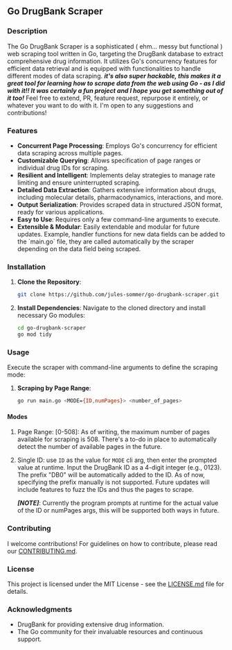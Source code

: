 
## Go DrugBank Scraper

### Description
The Go DrugBank Scraper is a sophisticated ( ehm... messy but functional ) web scraping tool written in Go, targeting the DrugBank database to extract comprehensive drug information. It utilizes Go's concurrency features for efficient data retrieval and is equipped with functionalities to handle different modes of data scraping. ***it's also super hackable, this makes it a great tool for learning how to scrape data from the web using Go - as I did with it!! It was certainly a fun project and I hope you get something out of it too!*** Feel free to extend, PR, feature request, repurpose it entirely, or whatever you want to do with it. I'm open to any suggestions and contributions!

### Features
- **Concurrent Page Processing**: Employs Go's concurrency for efficient data scraping across multiple pages.
- **Customizable Querying**: Allows specification of page ranges or individual drug IDs for scraping.
- **Resilient and Intelligent**: Implements delay strategies to manage rate limiting and ensure uninterrupted scraping.
- **Detailed Data Extraction**: Gathers extensive information about drugs, including molecular details, pharmacodynamics, interactions, and more.
- **Output Serialization**: Provides scraped data in structured JSON format, ready for various applications.
- **Easy to Use**: Requires only a few command-line arguments to execute.
- **Extensible & Modular**: Easily extendable and modular for future updates. Example, handler functions for new data fields can be added to the \`main.go\` file, they are called automatically by the scraper depending on the data field being scraped.

### Installation
1. **Clone the Repository**:
   ```bash
   git clone https://github.com/jules-sommer/go-drugbank-scraper.git
   ```
2. **Install Dependencies**:
   Navigate to the cloned directory and install necessary Go modules:
   ```bash
   cd go-drugbank-scraper
   go mod tidy
   ```

### Usage
Execute the scraper with command-line arguments to define the scraping mode:
1. **Scraping by Page Range**:
   ```bash
   go run main.go <MODE={ID,numPages}> <number_of_pages>
   ```
#### Modes
1. Page Range: [0-508]: As of writing, the maximum number of pages available for scraping is 508. There's a to-do in place to automatically detect the number of available pages in the future.
2. Single ID: use `ID` as the value for `MODE` cli arg, then enter the prompted value at runtime. Input the DrugBank ID as a 4-digit integer (e.g., 0123). The prefix "DB0" will be automatically added to the ID. As of now, specifying the prefix manually is not supported. Future updates will include features to fuzz the IDs and thus the pages to scrape.

    ***[NOTE]***: Currently the program prompts at runtime for the actual value of the ID or numPages args, this will be supported both ways in future.

### Contributing
I welcome contributions! For guidelines on how to contribute, please read our [CONTRIBUTING.md](CONTRIBUTING.md).

### License
This project is licensed under the MIT License - see the [LICENSE.md](LICENSE.md) file for details.

### Acknowledgments
- DrugBank for providing extensive drug information.
- The Go community for their invaluable resources and continuous support.
